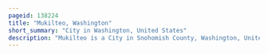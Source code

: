 ```yaml
---
pageid: 138224
title: "Mukilteo, Washington"
short_summary: "City in Washington, United States"
description: "Mukilteo is a City in Snohomish County, Washington, United States. It is located in Puget Sound between Edmonds and everett about 25 Miles north of Seattle. The City had a Population of 20254 at the 2010 Census and an estimated Population of 21441 in 2019."
---
```

